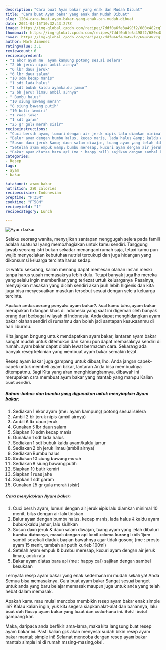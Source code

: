 ```yaml
---
description: "Cara buat Ayam bakar yang enak dan Mudah Dibuat"
title: "Cara buat Ayam bakar yang enak dan Mudah Dibuat"
slug: 1204-cara-buat-ayam-bakar-yang-enak-dan-mudah-dibuat
date: 2021-04-15T10:32:43.217Z
image: https://img-global.cpcdn.com/recipes/7ddf0a6fe3a498f2/680x482cq70/ayam-bakar-foto-resep-utama.jpg
thumbnail: https://img-global.cpcdn.com/recipes/7ddf0a6fe3a498f2/680x482cq70/ayam-bakar-foto-resep-utama.jpg
cover: https://img-global.cpcdn.com/recipes/7ddf0a6fe3a498f2/680x482cq70/ayam-bakar-foto-resep-utama.jpg
author: Mark Jimenez
ratingvalue: 3.1
reviewcount: 6
recipeingredient:
- "1 ekor ayam me  ayam kampung potong sesuai selera"
- "2 bh jeruk nipis ambil airnya"
- "6 lbr daun jeruk"
- "6 lbr daun salam"
- "10 sdm kecap manis"
- "1 sdt lada halus"
- "1 sdt bubuk kaldu ayamkaldu jamur"
- "2 bh jeruk limau ambil airnya"
- " Bumbu halus"
- "10 siung bawang merah"
- "8 siung bawang putih"
- "10 butir kemiri"
- "1 ruas jahe"
- "1 sdt garam"
- "25 gr gula merah sisir"
recipeinstructions:
- "Cuci bersih ayam, lumuri dengan air jeruk nipis lalu diamkan minimal 10 menit, bilas dengan air lalu tiriskan"
- "Balur ayam dengan bumbu halus, kecap manis, lada halus &amp; kaldu ayam bubuk/kaldu jamur, lalu sisihkan"
- "Susun daun jeruk &amp; daun salam diwajan, tuang ayam yang telah dibaluri bumbu diatasnya, masak dengan api kecil selama kurang lebih 1jam sambil sesekali diaduk bagian bawahnya agar tidak gosong (me : presto ayam 15 menit, tambah air putih kurleb 100ml)"
- "Setelah ayam empuk &amp; bumbu meresap, kucuri ayam dengan air jeruk limau, aduk rata"
- "Bakar ayam diatas bara api (me : happy call) sajikan dengan sambel kesukaan"
categories:
- Resep
tags:
- ayam
- bakar

katakunci: ayam bakar 
nutrition: 250 calories
recipecuisine: Indonesian
preptime: "PT35M"
cooktime: "PT58M"
recipeyield: "1"
recipecategory: Lunch

---
```



![Ayam bakar](https://img-global.cpcdn.com/recipes/7ddf0a6fe3a498f2/680x482cq70/ayam-bakar-foto-resep-utama.jpg)

Selaku seorang wanita, menyajikan santapan menggugah selera pada famili adalah suatu hal yang membahagiakan untuk kamu sendiri. Tanggung jawab seorang istri bukan sekadar menangani rumah saja, tetapi kamu pun wajib menyediakan kebutuhan nutrisi tercukupi dan juga hidangan yang dikonsumsi keluarga tercinta harus sedap.

Di waktu  sekarang, kalian memang dapat memesan olahan instan meski tanpa harus susah memasaknya lebih dulu. Tetapi banyak juga lho mereka yang selalu ingin memberikan yang terlezat untuk keluarganya. Pasalnya, menyajikan masakan yang diolah sendiri akan jauh lebih higienis dan kita juga bisa menyesuaikan masakan tersebut sesuai dengan selera keluarga tercinta. 



Apakah anda seorang penyuka ayam bakar?. Asal kamu tahu, ayam bakar merupakan hidangan khas di Indonesia yang saat ini digemari oleh banyak orang dari berbagai wilayah di Indonesia. Anda dapat menghidangkan ayam bakar olahan sendiri di rumahmu dan boleh jadi santapan kesukaanmu di hari liburmu.

Kita jangan bingung untuk mendapatkan ayam bakar, lantaran ayam bakar sangat mudah untuk ditemukan dan kamu pun dapat memasaknya sendiri di rumah. ayam bakar dapat diolah lewat bermacam cara. Sekarang ada banyak resep kekinian yang membuat ayam bakar semakin lezat.

Resep ayam bakar juga gampang untuk dibuat, lho. Anda jangan capek-capek untuk membeli ayam bakar, lantaran Anda bisa membuatnya ditempatmu. Bagi Kita yang akan menghidangkannya, dibawah ini merupakan cara membuat ayam bakar yang mantab yang mampu Kalian buat sendiri.

<!--inarticleads1-->

##### Bahan-bahan dan bumbu yang digunakan untuk menyiapkan Ayam bakar:

1. Sediakan 1 ekor ayam (me : ayam kampung) potong sesuai selera
1. Ambil 2 bh jeruk nipis (ambil airnya)
1. Ambil 6 lbr daun jeruk
1. Gunakan 6 lbr daun salam
1. Siapkan 10 sdm kecap manis
1. Gunakan 1 sdt lada halus
1. Sediakan 1 sdt bubuk kaldu ayam/kaldu jamur
1. Sediakan 2 bh jeruk limau (ambil airnya)
1. Sediakan  Bumbu halus
1. Sediakan 10 siung bawang merah
1. Sediakan 8 siung bawang putih
1. Siapkan 10 butir kemiri
1. Siapkan 1 ruas jahe
1. Siapkan 1 sdt garam
1. Gunakan 25 gr gula merah (sisir)




<!--inarticleads2-->

##### Cara menyiapkan Ayam bakar:

1. Cuci bersih ayam, lumuri dengan air jeruk nipis lalu diamkan minimal 10 menit, bilas dengan air lalu tiriskan
1. Balur ayam dengan bumbu halus, kecap manis, lada halus &amp; kaldu ayam bubuk/kaldu jamur, lalu sisihkan
1. Susun daun jeruk &amp; daun salam diwajan, tuang ayam yang telah dibaluri bumbu diatasnya, masak dengan api kecil selama kurang lebih 1jam sambil sesekali diaduk bagian bawahnya agar tidak gosong (me : presto ayam 15 menit, tambah air putih kurleb 100ml)
1. Setelah ayam empuk &amp; bumbu meresap, kucuri ayam dengan air jeruk limau, aduk rata
1. Bakar ayam diatas bara api (me : happy call) sajikan dengan sambel kesukaan




Ternyata resep ayam bakar yang enak sederhana ini mudah sekali ya! Anda Semua bisa memasaknya. Cara buat ayam bakar Sangat sesuai banget untuk anda yang baru belajar memasak maupun juga untuk anda yang telah hebat dalam memasak.

Apakah kamu mau mulai mencoba membikin resep ayam bakar enak simple ini? Kalau kalian ingin, yuk kita segera siapkan alat-alat dan bahannya, lalu buat deh Resep ayam bakar yang lezat dan sederhana ini. Betul-betul gampang kan. 

Maka, daripada anda berfikir lama-lama, maka kita langsung buat resep ayam bakar ini. Pasti kalian gak akan menyesal sudah bikin resep ayam bakar mantab simple ini! Selamat mencoba dengan resep ayam bakar mantab simple ini di rumah masing-masing,oke!.

